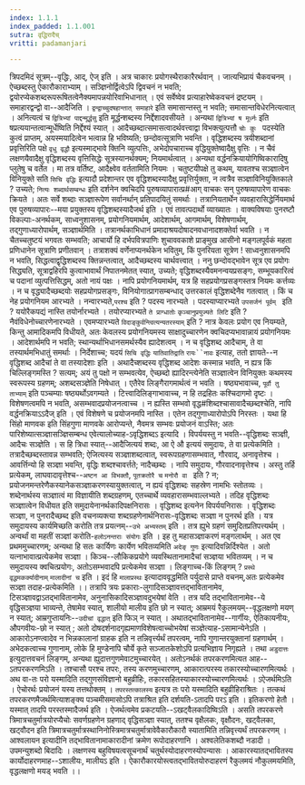 ```yaml
---
index: 1.1.1
index_padded: 1.1.001
sutra: वृद्धिरादैच्
vritti: padamanjari

---
```

त्रिपदमिदं सूत्रम्--वृद्धिः, आद्, ऐज् इति । अत्र चाकारः प्रयोगस्थैराकारैरर्थवान् । जात्यभिप्रायं चैकवचनम् । ऐच्छब्दस्तु ऐकारौकाराभ्याम् । सञ्ज्ञिनोर्द्वित्वेऽपि द्विवचनं न भवति; द्वयोरप्येकशब्दरूपरूषितत्वेनैक्यमापन्नयोरिवाभिधानात् । एवं सर्वेष्वेव प्रत्याहारेष्वेकवचनं द्रष्टयम् । समाहारद्वन्द्वो वा--आदैजिति । 
`द्वन्द्वाच्चुदषहान्तात् समाहारे` इति समासान्तस्तु न भवति; समासान्तविधेरनित्यत्वात् । अनित्यत्वं च `द्वित्रिभ्यां पाद्दन्मूर्द्धसु` इति मूर्द्धन्शब्दस्य निर्द्देशादवसीयते । अन्यथा `द्वित्रिभ्यां ष मूर्ध्नः` इति षप्रत्ययान्तत्वान्मूर्धेष्विति निर्द्देश्यं स्यात् । आदैच्छब्दात्समासत्वादर्थवत्त्वाद्वा विभक्त्युत्पत्तौ `चोः कुः ` पदस्येति कुत्वं प्राप्तम्, अयस्मयादित्वेन भत्वान्न हि भविष्यति; छन्दोवत्सूत्राणि भवन्ति । वृद्धिशब्दस्य त्रयीशब्दानां प्रवृत्तिरिति पक्षे `वृधु वृद्धौ` इत्यस्माद्भावे क्तिनि व्युत्पत्तिः, अभेदोपचाराच्च वृद्धियुक्तेष्वादैक्षु वृत्तिः । न चैवं लक्षणयैवादैक्षु वृद्धिशब्दस्य वृत्तिसिद्धेः सूत्रस्यानर्थक्यम्; नियमार्थत्वात् । अन्यथा वर्द्धनक्रियायोगिष्विकारादिषु प्लुतेषु च वर्तेत । मा तत्र वर्तिष्ट, आदैक्ष्वेव वर्ततामिति नियमः । चतुष्टयीपक्षे तु कथम्, यावतश्च सञ्ज्ञात्वेन विनियुक्ते सति `सिचि वृद्धिः` इत्यादौ प्रदेशान्तर एव वृद्धिशब्दस्यादैक्षु प्रवृत्तिर्युक्ता, न त्वत्रैव सञ्ज्ञाविनियुक्तिकाले ? उच्यते; `नित्यः शब्दार्थसम्बन्धः` इति दर्शनेन क्वचिदपि पुरुषव्यापारात्प्र#आग् वाचकः सन् पुरुषव्यापारेण वाचकः क्रियते । अतः सर्वे शब्दाः सञ्ज्ञारूपेण सर्वानर्थान् प्रतिपादयितुं समर्थाः । तत्रानियतार्थेन व्यवहारासिद्धेर्नियमार्थ एव पुरुषव्यापारः--मया प्रयुक्तस्य वृद्धिशब्दस्यादैजर्थ इति । एवं तावत्पदार्थो व्याख्यातः ।
वाक्यविषयाः पुनरष्टौ विकल्पाः-अनर्थकम्, साध्वनुशासनम्, प्रयोगनियमार्थम्, आदेशार्थम्, आगमार्थम्, विशेषणार्थम्, तद्गुणाध्यारोपार्थम्, सञ्ज्ञार्थमिति । तत्रानर्थकाभिधानं प्रमादाश्रयदोषादनवधानादशक्तेर्वा भवति । न चैतच्चतुष्टयं भगवतः सम्भवति; आचार्यो हि दर्भपवित्रपाणिः शुचाववकाशे प्राङ्मुख आसीनो मङ्गलपूर्वकं महता प्रणिधानेन सूत्राणि प्रणीतवान् । तत्राशक्यं वर्णेनाप्यनर्थकेन भवितुम्, किं पुनरियता सूत्रेण ! साध्वनुशासनमपि न भवति, सिद्धत्वाद्वृद्धिशब्दस्य क्तिन्नन्तत्वात्, आदैच्छब्दस्य चार्थवत्त्वात् । ननु छन्दोवद्भावेन सूत्र एव प्रयोगः सिद्ध्यति, सूत्राद्वहिरपि कुत्वाभावार्थं निपातनमेतत् स्यात्, उच्यते; वृद्धिशब्दस्यैवमनन्वयप्रसङ्गः, सम्भूयकारित्वं च पदानां व्युत्पत्तिसिद्धम्, अतो नायं पक्षः । नापि प्रयोगनियमार्थम्, यत्र हि सहप्रयोगप्रसङ्गस्तत्र नियमः कर्त्तव्यः । न च वृद्ध्यादैच्छब्दयोः सहप्रयोगप्रसङ्गः, विनियोगात्प्रागसम्बन्धाद् उत्तरकालं वृद्धिशब्देनैव गतत्वात् । किं च नेह प्रयोगनियम आरभ्यते । नन्वारभ्यते,`परश्च` इति ? पदस्य नारभ्यते । पदस्याप्यारभ्यते `उपसर्जनं पूर्वम् ` इति ? ययोरैकपद्यं नास्ति तयोर्नारभ्यते । तयोरप्यारभ्यते `ते प्राग्धातोः` `कृञ्चानुप्रयुज्यते लिटि` इति ? नैवंविधेनोच्चारणेनारभ्यते । एवमप्यारभ्यते `विदाङ्कुर्वन्त्वित्यन्यतरस्याम्` इति ? नात्र केवलः प्रयोग एव नियम्यते, किन्तु आमादिकमपि विधीयते, अतः केवलस्य प्रयोगनियमस्य साक्षादुच्चारणेन क्वचिदप्यभावान्नायं प्रयोगनियमः । आदेशार्थमपि न भवति; स्थान्यर्थाभिधानसमर्थस्यैव ह्यादेशत्वम् । न च वृद्धिशब्द आदैचाम्, ते वा तस्यार्थमभिधातुं समर्थाः । निर्देशाच्च; यदयं `सिचि वृद्धिः` `यातिवातिद्राति` `रायः``नावः` इत्याह, ततो ज्ञायते--न वृद्धिशब्द आदैचां ते वा तस्यादेशाः इति । अथादैच्शब्दस्य वृद्धिशब्द आदेशः कस्मान्न भवति, न ह्यत्र किं चिल्लिङ्गमस्ति ? सत्यम्; अयं तु पक्षो न सम्भवत्येव, ऐच्छब्दो ह्यादिरन्त्येनेति सञ्ज्ञात्वेन विनियुक्तः कथमस्य स्वरूपस्य ग्रहणम्; अशब्दसञ्ज्ञेति निषेधात् । एतैरेव लिङ्गैरागमार्थत्वं न भवति । षष्ठ्यभावाच्च, `पूर्वौ तु ताभ्याम्` इति पञ्चम्याः षष्ठ्यर्थोऽवगम्यते । टित्त्वादिलिङ्गाभावाच्च, न हि तद्रहितः कश्चिदागमो दृष्टः । विशेषणत्वमपि न भवति, असम्भवादप्रयोजनत्वाच्च । न ह्यस्ति सम्भवो वृद्ध#शिब्दश्चासावादैच्छब्दश्चेति, नापि वर्द्धनक्रियाऽऽदैज् इति । एवं विशेषणे च प्रयोजनमपि नास्ति । एतेन तद्गुणाध्यारोपोऽपि निरस्तः । यथा हि सिंहो माणवक इति सिंहगुणा माणवके आरोप्यन्ते, नैवमत्र सम्भवः प्रयोजनं वाऽस्ति; अतः पारिशेष्यात्सञ्ज्ञासञ्ज्ञिसम्बन्ध एवेत्यालोच्याह-ऽवृद्धिशब्दऽ इत्यादि । विपर्ययस्तु न भवति--वृद्धिशब्दः सञ्ज्ञी, आदैचः सञ्ज्ञेति । स हि त्रिधा स्यात्--आदैजित्ययं शब्दः, आ ऐ औ इत्ययं समुदायः, ते वा प्रत्येकमिति । तत्रादैच्छब्दस्तावन्न सम्भवति; ऐजित्यस्य सञ्ज्ञाशब्दत्वात्, स्वरूपग्रहणासम्भवात्, गौरवाद्, अनावृत्तेश्च । आवर्त्तिन्यो हि सञ्ज्ञा भवन्ति, वृद्धिः शब्दश्चावर्त्तते; नादैच्छब्दः । नापि समुदायः, गौरवादनावृत्तेश्च । अस्तु तर्हि प्रत्येकम्, लाघवादावृत्तेश्च--`अष्टन आ विभक्तौ`, `पूतक्रतोरै च` `मनोरौ वा ` इति ? न; प्रयोजनमन्तरेणैकस्यानेकसञ्ज्ञाकरणस्यायुक्तत्वात्, न ह्ययं वृद्धिशब्दः सहस्रेण नामभिः स्तोतव्यः । शब्देनार्थस्य सञ्ज्ञात्वं मा विज्ञायीति शब्दग्रहणम्, एतच्चार्थे व्यवहारासम्भवाल्लभ्यते । तदिह वृद्धिशब्दः सञ्ज्ञात्वेन विधीयत इति समुदायेनानर्थकादिपक्षनिरासः । वृद्धिशब्द इत्यनेन विपर्ययनिरासः । वृद्धिशब्दः सञ्ज्ञा, न पुनरादैच्छब्द इति वचनव्यक्त्या शब्दग्रहणेनार्थनिरासः-वृद्धिशब्दः सञ्ज्ञा न पुनरर्थ इति । यत्र समुदायस्य कार्यमिच्छति करोति तत्र प्रयत्नम्--`उभे अभ्यस्तम्` इति । तत्र ह्युभे ग्रहणं समुदितप्रतिपत्त्यर्थम् । अन्वर्थां वा महतीं सञ्ज्ञां करोति-`हलोऽनन्तराः संयोगः` इति । इह तु महासञ्ज्ञाकरणं मङ्गलार्थम् । अत एव प्रथममुच्चारणम्; अन्यथा हि सतः कार्यिणः कार्येण भवितव्यमिति `अदेङ् गुणः` इत्यादिवन्निर्दिश्येत । अतो यत्नाभावात्प्रत्येकमेव सञ्ज्ञा । किञ्च--लौकिकप्रयोगे व्यवस्थितानामादैचां सञ्ज्ञया भवितव्यम् । न च समुदायस्य क्वचित्प्रयोगः, अतोऽसम्भवादपि प्रत्येकमेव सञ्ज्ञा । लिङ्गाच्च-किं लिङ्गम् ? `प्रस्थे वृद्धमकर्क्यादीनाम्` `मालादीनां च` इति । इदं हि `मालाप्रस्थः` इत्यादाववृद्धमिति पर्युदासे प्राप्ते वचनम्,अतः प्रत्येकमेव सञ्ज्ञा तदाह-प्रत्येकमिति ।।
तत्रापि त्रयः प्रकाराः-लुगादिसञ्ज्ञावत्तद्भावितानामेव, टिसञ्ज्ञावद्वाऽतद्भावितानामेव, अनुनासिकादिसञ्ज्ञावदुभयेषां वेति । तत्र यदि तद्भावितानामेव--ये वृद्धिसञ्ज्ञया भाव्यन्ते, तेषामेव स्यात्, शालीयो मालीय इति छो न स्यात्; आम्रमयं रैकुलमयम्--वृद्धलक्षणो मयण् न स्यात्; आम्रगुप्तायनिः--`उदीचां वृद्धात्` इति फिञ् न स्यात् । अथातद्भावितानामेव--गार्गीयः, ऐतिकायनीयः, औपगवीयः-छो न स्यात् ; अतो दोषदर्शनादगृह्यमाणविशेषत्वाच्चोभयेषां सञ्ज्ञेत्याह-ऽसामान्येनेऽति । आकारोऽनण्त्वादेव न भिन्नकालानां ग्राहक इति न तन्निवृर्त्त्यर्थं तपरत्वम्, नापि गुणान्तरयुक्तानां ग्रहणार्थम् । अभेदकत्वाच्च गुणानाम्, लोके हि मुण्डेनापि चौर्ये कृते सञ्जातकेशोऽपि प्रत्यभिज्ञाय निगृह्यते । तथा `अडुदात्तः` इत्युदात्तवचनं लिङ्गम्, अन्यथा ह्युदात्तगुणमेवाटमुच्चारयेत् । अतोऽनर्थकं तपरकरणमित्यत आह--ऽतपरकरणमिऽति । तश्चासौ परश्च तपरः, तस्य करणमुच्चारणम्, आकारात्परस्य तकारस्योच्चारणमित्यर्थः । अथ वा-तः परो यस्मादिति तद्गुणसंविज्ञानो बहुव्रीहिः, तकारसहितस्याकारस्योच्चारणमित्यर्थः । ऽऐजर्थमिऽति । ऐचोरर्थः प्रयोजनं यस्य तत्तथोक्तम् । `तपरस्तत्कालस्य` इत्यत्र तः परो यस्मादिति बहुव्रीहिराश्रितः । तत्कथं तपरकरणमैजर्थमित्याशङ्क्य पञ्चमीसमासोऽपि तत्राश्रित इति दर्शयति-ऽतादपि परऽ इति । इतिकरणो हेतौ । यस्मात् तादपि परस्तस्मादैजर्थ इति । ऐजर्थत्वमेव प्रकटयति--ऽखट्वैलकादिष्विऽति । असति तपरकरणे त्रिमात्रचतुर्मात्रयोरप्यैचोः सवर्णग्रहणेन ग्रहणाद् वृद्धिसञ्ज्ञा स्यात्, ततश्च वृक्षैलकः, वृक्षौदनः, खट्वैलका, खट्वौदन इति त्रिमात्रचतुर्मात्रस्थानिनोस्त्रिमात्रचतुर्मात्रावेवैकारौकारौ स्यातामिति तन्निवृत्त्यर्थं तपरकरणम् । आश्वलायन इत्यादीनि तद्भावितानामाकारादीनां क्रमेण रूपोदाहरणानि । अश्वलेतिकशब्दौ नडादी । उपमन्युशब्दो बिदादिः । लक्षणस्य बहुविषयत्वसूचनार्थं चतुर्थस्योदाहरणस्योपन्यासः । आकारस्यातद्भावितस्य कार्योदाहरणमाह--ऽशालीयः, मालीयऽ इति । ऐकारौकारयोस्त्वतद्भावितयोरुदाहरणं रैकुलमयं नौकुलमयमिति, वृद्धलक्षणो मयड् भवति ।।